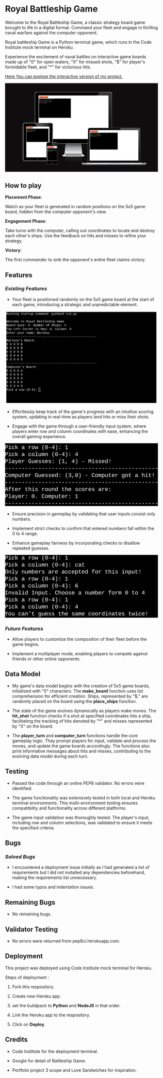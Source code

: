 # Royal Battleship Game

Welcome to the Royal Battleship Game, a classic strategy board game brought to life in a digital format. Command your fleet and engage in thrilling naval warfare against the computer opponent.

Royal battleship Game is a Python terminal game, which runs in the Code Institute mock terminal on Heroku.

Experience the excitement of naval battles on interactive game boards made up of "0" for open waters, "X" for missed shots, "$" for player's formidable fleet, and "*" for victorious hits.


[Here You can explore the interactive version of my project.](https://battleship-game-royal-c7a32859a6d0.herokuapp.com/)

![Royal Battleship Game shown on common screen sizes](readme_doc/responsivness.png)

## How to play

**Placement Phase**:

Watch as your fleet is generated in random positions on the 5x5 game board, hidden from the computer opponent's view.

**Engagement Phase**:

Take turns with the computer, calling out coordinates to locate and destroy each other's ships. Use the feedback on hits and misses to refine your strategy.

**Victory**:

The first commander to sink the opponent's entire fleet claims victory. 

## Features

### _Existing Features_

* Your fleet is positioned randomly on the 5x5 game board at the start of each game, introducing a strategic and unpredictable element.

![Random Board Generation](readme_doc/board_generation.png)

* Effortlessly keep track of the game's progress with an intuitive scoring system, updating in real-time as players land hits or miss their shots.

* Engage with the game through a user-friendly input system, where players enter row and column coordinates with ease, enhancing the overall gaming experience.

![Maintain Scores](readme_doc/maintain_scores.png)

* Ensure precision in gameplay by validating that user inputs consist only numbers.

* Implement strict checks to confirm that entered numbers fall within the 0 to 4 range.

* Enhance gameplay fairness by incorporating checks to disallow repeated guesses. 

![Input validation & Error Checks](readme_doc/errors.png)

### _Future Features_

* Allow players to customize the composition of their fleet before the game begins.

* Implement a multiplayer mode, enabling players to compete against friends or other online opponents.

## Data Model

* My game's data model begins with the creation of 5x5 game boards, initialized with "0" characters. The **make_board** function uses list comprehension for efficient creation. Ships, represented by "$," are randomly placed on the board using the **place_ships** function.

* The state of the game evolves dynamically as players make moves. The **hit_shot** function checks if a shot at specified coordinates hits a ship, facilitating the tracking of hits denoted by "*" and misses represented by "X" on the board.

* The **player_turn** and **computer_turn** functions handle the core gameplay logic. They prompt players for input, validate and process the moves, and update the game boards accordingly. The functions also print informative messages about hits and misses, contributing to the evolving data model during each turn.

## Testing

* Passed the code through an online PEP8 validator. No errors were identified.

* The game functionality was extensively tested in both local and Heroku terminal environments. This multi-environment testing ensures compatibility and functionality across different platforms.

*  The game input validation was thoroughly tested. The player's input, including row and column selections, was validated to ensure it meets the specified criteria.

## Bugs

### _Solved Bugs_

* I encountered a deployment issue initially as I had generated a list of requirements but I did not installed any dependencies beforehand, making the requirements list unnecessary. 

* I had some typos and indentation issues.

## Remaining Bugs

* No remaining bugs.

## Validator Testing

* No errors were returned from pep8ci.herokuapp.com.

## Deployment

This project was deployed using Code Institute mock terminal for Heroku.

Steps of deployment :


1. Fork this respository.

2. Create new Heroku app.

3. set the buildpack to **Python** and **NodeJS** in that order.

4. Link the Heroku app to the respository.

5. Click on **Deploy**.

## Credits

* Code Institute for the deployment terminal.

* Google for detail of Battleship Game.

* Portfolio project 3 scope and Love Sandwiches for inspiration.


















































































































